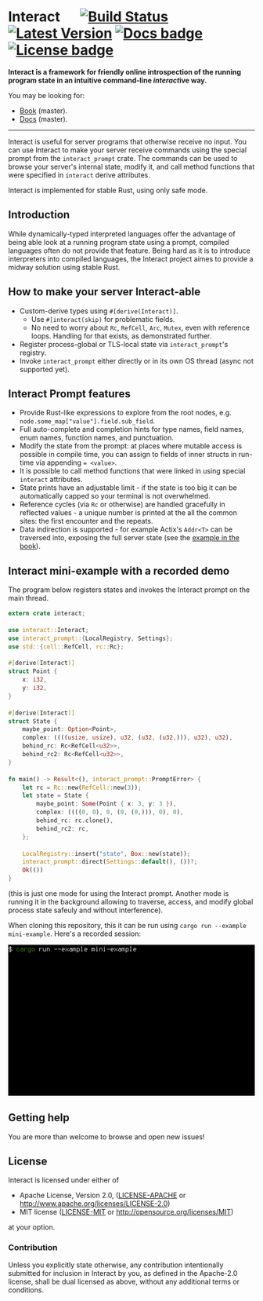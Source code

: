 # Interact &emsp; [![Build Status]][travis] [![Latest Version]][crates.io] [![Docs badge]][Docs link] [![License badge]][License link]

[Build Status]: https://api.travis-ci.org/interact-rs/interact.svg?branch=master
[travis]: https://travis-ci.org/interact-rs/interact
[Latest Version]: https://img.shields.io/crates/v/interact.svg
[crates.io]: https://crates.io/crates/interact
[License badge]: https://img.shields.io/badge/license-MIT%2FApache--2.0-blue.svg
[License link]: https://travis-ci.org/interact-rs/interact
[Docs badge]: https://docs.rs/interact/badge.svg
[Docs link]: https://docs.rs/interact

**Interact is a framework for friendly online introspection of the running program state in an intuitive command-line *interact*ive way.**

You may be looking for:

* [Book](https://interact-rs.github.io/interact/book/) (master).
* [Docs](https://interact-rs.github.io/interact/doc/interact/index.html) (master).

---

Interact is useful for server programs that otherwise receive no input. You can use Interact to make your server receive commands using the special prompt from the `interact_prompt` crate. The commands can be used to browse your server's internal state, modify it, and call method functions that were specified in `interact` derive attributes.

Interact is implemented for stable Rust, using only safe mode.

## Introduction

While dynamically-typed interpreted languages offer the advantage of being able look at a running program state using a prompt, compiled languages often do not provide that feature. Being hard as it is to introduce interpreters into compiled languages, the Interact project aimes to provide a midway solution using stable Rust.

## How to make your server Interact-able

* Custom-derive types using `#[derive(Interact)]`.
	* Use `#[interact(skip)` for problematic fields.
	* No need to worry about `Rc`, `RefCell`, `Arc`, `Mutex`, even with reference loops. Handling for that exists, as demonstrated further.
* Register process-global or TLS-local state via `interact_prompt`'s registry.
* Invoke `interact_prompt` either directly or in its own OS thread (async not supported yet).

## Interact Prompt features

* Provide Rust-like expressions to explore from the root nodes, e.g. `node.some_map["value"].field.sub_field`.
* Full auto-complete and completion hints for type names, field names, enum names, function names, and punctuation.
* Modify the state from the prompt: at places where mutable access is possible in compile time, you can assign to fields of inner structs in run-time via appending `= <value>`.
* It is possible to call method functions that were linked in using special `interact` attributes.
* State prints have an adjustable limit - if the state is too big it can be automatically capped so your terminal is not overwhelmed.
* Reference cycles (via `Rc` or otherwise) are handled gracefully in reflected values - a unique number is printed at the all the common sites: the first encounter and the repeats.
* Data indirection is supported - for example Actix's `Addr<T>` can be traversed into, exposing the full server state (see the [example in the book](https://interact-rs.github.io/interact/book/examples/actix.html)).

## Interact mini-example with a recorded demo

The program below registers states and invokes the Interact prompt on the main thread.

```rust
extern crate interact;

use interact::Interact;
use interact_prompt::{LocalRegistry, Settings};
use std::{cell::RefCell, rc::Rc};

#[derive(Interact)]
struct Point {
    x: i32,
    y: i32,
}

#[derive(Interact)]
struct State {
    maybe_point: Option<Point>,
    complex: ((((usize, usize), u32, (u32, (u32,))), u32), u32),
    behind_rc: Rc<RefCell<u32>>,
    behind_rc2: Rc<RefCell<u32>>,
}

fn main() -> Result<(), interact_prompt::PromptError> {
    let rc = Rc::new(RefCell::new(3));
    let state = State {
        maybe_point: Some(Point { x: 3, y: 3 }),
        complex: ((((0, 0), 0, (0, (0,))), 0), 0),
        behind_rc: rc.clone(),
        behind_rc2: rc,
    };

    LocalRegistry::insert("state", Box::new(state));
    interact_prompt::direct(Settings::default(), ())?;
    Ok(())
}
```

(this is just one mode for using the Interact prompt. Another mode is running it in the background allowing to traverse, access, and modify global process state safeuly and without interference).

When cloning this repository, this it can be run using `cargo run --example mini-example`. Here's a recorded session:

<p align="center">
  <img src="doc/demo.apng">
</p>

## Getting help

You are more than welcome to browse and open new issues!

[issues]: https://github.com/interact-rs/interact/issues/new/choose

## License

Interact is licensed under either of

 * Apache License, Version 2.0, ([LICENSE-APACHE](LICENSE-APACHE) or
   http://www.apache.org/licenses/LICENSE-2.0)
 * MIT license ([LICENSE-MIT](LICENSE-MIT) or
   http://opensource.org/licenses/MIT)

at your option.

### Contribution

Unless you explicitly state otherwise, any contribution intentionally submitted
for inclusion in Interact by you, as defined in the Apache-2.0 license, shall be
dual licensed as above, without any additional terms or conditions.
